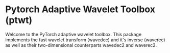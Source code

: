 # Pytorch Adaptive Wavelet Toolbox (ptwt)
Welcome to the PyTorch adaptive wavelet toolbox.
This package implements the fast wavelet transform
(wavedec) and it's inverse (waverec)
as well as their two-dimensional counterparts
wavedec2 and waverec2.

